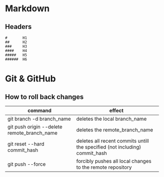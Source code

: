 # Markdown

## Headers

```
#       H1
##      H2
###     H3
####    H4
#####   H5
######  H6
```

# Git & GitHub

## How to roll back changes

 command | effect 
 --- | ---
 git branch -d branch_name | deletes the local branch_name
 git push origin --delete remote_branch_name | deletes the remote_branch_name
 git reset --hard commit_hash | deletes all recent commits untill the specified (not including) commit_hash
 git push --force | forcibly pushes all local changes to the remote repository

